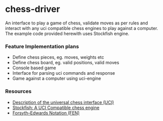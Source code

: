 # chess-driver
An interface to play a game of chess, validate moves as per rules and interact with any uci compatible chess engines 
to play against a computer. The example code provided herewith uses Stockfish engine.

### Feature Implementation plans
- Define chess pieces, eg. moves, weights etc
- Define chess board, eg. valid positions, valid moves
- Console based game
- Interface for parsing uci commands and response
- Game against a computer using uci-engine

### Resources
- [Description of the universal chess interface (UCI)](http://download.shredderchess.com/div/uci.zip)
- [Stockfish: A UCI Compatible chess engine](https://stockfishchess.org)
- [Forsyth–Edwards Notation (FEN)](https://en.wikipedia.org/wiki/Forsyth–Edwards_Notation)